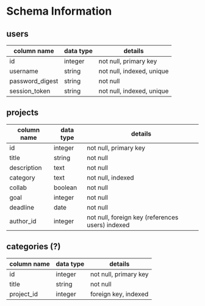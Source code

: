 # Schema Information

## users
column name     | data type | details
----------------|-----------|-----------------------
id              | integer   | not null, primary key
username        | string    | not null, indexed, unique
password_digest | string    | not null
session_token   | string    | not null, indexed, unique

## projects
column name | data type | details
------------|-----------|-----------------------
id          | integer   | not null, primary key
title       | string    | not null
description | text      | not null
category    | text      | not null, indexed
collab      | boolean   | not null
goal        | integer   | not null
deadline    | date      | not null
author_id   | integer   | not null, foreign key (references users) indexed

## categories (?)
column name | data type | details
------------|-----------|-----------------------
id          | integer   | not null, primary key
title       | string    | not null
project_id  | integer   | foreign key, indexed
